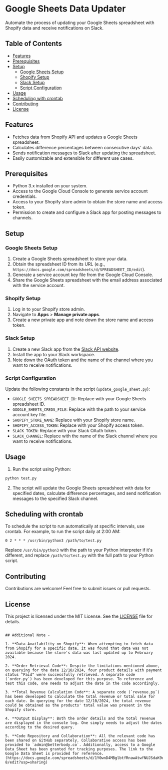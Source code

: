 
# Google Sheets Data Updater

Automate the process of updating your Google Sheets spreadsheet with Shopify data and receive notifications on Slack.

## Table of Contents

- [Features](#features)
- [Prerequisites](#prerequisites)
- [Setup](#setup)
  - [Google Sheets Setup](#google-sheets-setup)
  - [Shopify Setup](#shopify-setup)
  - [Slack Setup](#slack-setup)
  - [Script Configuration](#script-configuration)
- [Usage](#usage)
- [Scheduling with crontab](#scheduling-with-crontab)
- [Contributing](#contributing)
- [License](#license)

## Features

- Fetches data from Shopify API and updates a Google Sheets spreadsheet.
- Calculates difference percentages between consecutive days' data.
- Sends notification messages to Slack after updating the spreadsheet.
- Easily customizable and extensible for different use cases.

## Prerequisites

- Python 3.x installed on your system.
- Access to the Google Cloud Console to generate service account credentials.
- Access to your Shopify store admin to obtain the store name and access token.
- Permission to create and configure a Slack app for posting messages to channels.

## Setup

### Google Sheets Setup

1. Create a Google Sheets spreadsheet to store your data.
2. Obtain the spreadsheet ID from its URL (e.g., `https://docs.google.com/spreadsheets/d/SPREADSHEET_ID/edit`).
3. Generate a service account key file from the Google Cloud Console.
4. Share the Google Sheets spreadsheet with the email address associated with the service account.

### Shopify Setup

1. Log in to your Shopify store admin.
2. Navigate to **Apps** > **Manage private apps**.
3. Create a new private app and note down the store name and access token.

### Slack Setup

1. Create a new Slack app from the [Slack API website](https://api.slack.com/apps).
2. Install the app to your Slack workspace.
3. Note down the OAuth token and the name of the channel where you want to receive notifications.

### Script Configuration

Update the following constants in the script (`update_google_sheet.py`):

- `GOOGLE_SHEETS_SPREADSHEET_ID`: Replace with your Google Sheets spreadsheet ID.
- `GOOGLE_SHEETS_CREDS_FILE`: Replace with the path to your service account key file.
- `SHOPIFY_STORE_NAME`: Replace with your Shopify store name.
- `SHOPIFY_ACCESS_TOKEN`: Replace with your Shopify access token.
- `SLACK_TOKEN`: Replace with your Slack OAuth token.
- `SLACK_CHANNEL`: Replace with the name of the Slack channel where you want to receive notifications.

## Usage

1. Run the script using Python:

```bash
python test.py
```

2. The script will update the Google Sheets spreadsheet with data for specified dates, calculate difference percentages, and send notification messages to the specified Slack channel.

## Scheduling with crontab

To schedule the script to run automatically at specific intervals, use crontab. For example, to run the script daily at 2:00 AM:

```
0 2 * * * /usr/bin/python3 /path/to/test.py
```

Replace `/usr/bin/python3` with the path to your Python interpreter if it's different, and replace `/path/to/test.py` with the full path to your Python script.

## Contributing

Contributions are welcome! Feel free to submit issues or pull requests.

## License

This project is licensed under the MIT License. See the [LICENSE](LICENSE) file for details.
```

## Additional Note -

1. **Data Availability on Shopify**: When attempting to fetch data from Shopify for a specific date, it was found that data was not available because the store's data was last updated up to February 2024.

2. **Order Retrieval Code**: Despite the limitations mentioned above, on querying for the date 12/10/2024, four product details with payment status "Paid" were successfully retrieved. A separate code (`order.py`) has been developed for this purpose. To reference and test this code, one needs to adjust the date in the code accordingly.

3. **Total Revenue Calculation Code**: A separate code (`revenue.py`) has been developed to calculate the total revenue or total sale for each date. On querying for the date 12/10/2024, the total revenue could be obtained as the products' total value was present in the Shopify store.

4. **Output Display**: Both the order details and the total revenue are displayed in the console log. One simply needs to adjust the dates according to the desired query.

5. **Code Repository and Collaboration**: All the relevant code has been shared on GitHub separately. Collaborative access has been provided to `admin@betterbody.co`. Additionally, access to a Google Data Sheet has been granted for tracking purposes. The link to the Google Data Sheet is provided for reference.(https://docs.google.com/spreadsheets/d/1Y0wnD4MBglbtfRnawAtwfNUJSdaK9qYBwLwvbmUxM-8/edit?usp=sharing)


 
